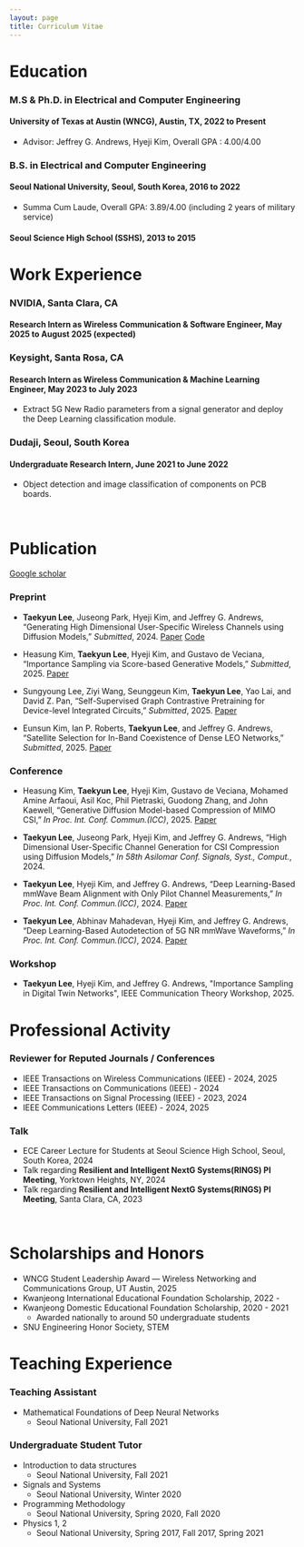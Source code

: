 ```yaml
---
layout: page
title: Curriculum Vitae
---
```



# Education

### M.S & Ph.D. in Electrical and Computer Engineering
#### University of Texas at Austin (WNCG), Austin, TX, 2022 to Present

* Advisor: Jeffrey G. Andrews, Hyeji Kim, Overall GPA : 4.00/4.00

### B.S. in Electrical and Computer Engineering
#### Seoul National University, Seoul, South Korea,	2016 to 2022

* Summa Cum Laude, Overall GPA: 3.89/4.00 (including 2 years of military service)

#### Seoul Science High School (SSHS), 2013 to 2015

# Work Experience

### NVIDIA, Santa Clara, CA
#### Research Intern as Wireless Communication & Software Engineer,	May 2025 to August 2025 (expected)

### Keysight, Santa Rosa, CA
#### Research Intern as Wireless Communication & Machine Learning Engineer,	May 2023 to July 2023

* Extract 5G New Radio parameters from a signal generator and deploy the Deep Learning classification module.

### Dudaji, Seoul, South Korea
#### Undergraduate Research Intern,	June 2021 to June 2022

* Object detection and image classification of components on PCB boards.
  
<br/>

# Publication

[Google scholar](https://scholar.google.com/citations?hl=ko&view_op=list_works&gmla=AC6lMd9r1b2qY7o9tvT95_yapyVXEJ3PV8j6vjoGcCgwl6e9nrUTdU2dduX9yYdDHfk4bNlyvIZ6_2k9LRjfSJnSx13HgLEHynLrbhyHJa1eWwU2-FSRvy80JoNIJbA&user=6xx9P3oAAAAJ)

### Preprint

- **Taekyun Lee**, Juseong Park, Hyeji Kim, and Jeffrey G. Andrews, “Generating High Dimensional User-Specific Wireless Channels using Diffusion Models,” _Submitted_, 2024. [Paper](https://www.arxiv.org/abs/2409.03924) [Code](https://github.com/taekyunl/cDDIM)

- Heasung Kim, **Taekyun Lee**, Hyeji Kim, and Gustavo de Veciana, “Importance Sampling via Score-based Generative Models,” _Submitted_, 2025. [Paper](https://www.arxiv.org/abs/2502.04646)

- Sungyoung Lee, Ziyi Wang, Seunggeun Kim, **Taekyun Lee**, Yao Lai, and David Z. Pan, “Self-Supervised Graph Contrastive Pretraining for Device-level Integrated Circuits,” _Submitted_, 2025. [Paper](https://www.arxiv.org/abs/2502.08949)

- Eunsun Kim, Ian P. Roberts, **Taekyun Lee**, and Jeffrey G. Andrews, “Satellite Selection for In-Band Coexistence of Dense LEO Networks,” _Submitted_, 2025. [Paper](https://arxiv.org/abs/2503.15262)

### Conference

-  Heasung Kim, **Taekyun Lee**, Hyeji Kim, Gustavo de Veciana, Mohamed Amine Arfaoui, Asil Koc, Phil Pietraski, Guodong Zhang, and John Kaewell, “Generative Diffusion Model-based Compression of MIMO CSI,” _In Proc. Int. Conf. Commun.(ICC)_, 2025. [Paper](https://arxiv.org/abs/2503.03753)

- **Taekyun Lee**, Juseong Park, Hyeji Kim, and Jeffrey G. Andrews, “High Dimensional User-Specific Channel Generation for CSI
Compression using Diffusion Models,” _In 58th Asilomar Conf. Signals, Syst., Comput._, 2024.

- **Taekyun Lee**, Hyeji Kim, and Jeffrey G. Andrews, “Deep Learning-Based mmWave Beam Alignment with Only Pilot Channel Measurements,” _In Proc. Int. Conf. Commun.(ICC)_, 2024. [Paper](https://ieeexplore.ieee.org/abstract/document/10622318)

- **Taekyun Lee**, Abhinav Mahadevan, Hyeji Kim, and Jeffrey G. Andrews, “Deep Learning-Based Autodetection of 5G NR mmWave Waveforms,” _In Proc. Int. Conf. Commun.(ICC)_, 2024. [Paper](https://ieeexplore.ieee.org/abstract/document/10623118)

### Workshop

- **Taekyun Lee**, Hyeji Kim, and Jeffrey G. Andrews, "Importance Sampling in Digital Twin Networks", IEEE Communication Theory Workshop, 2025.



# Professional Activity

### Reviewer for Reputed Journals / Conferences

* IEEE Transactions on Wireless Communications (IEEE) - 2024, 2025
* IEEE Transactions on Communications (IEEE) - 2024
* IEEE Transactions on Signal Processing (IEEE) - 2023, 2024
* IEEE Communications Letters (IEEE) - 2024, 2025

### Talk

* ECE Career Lecture for Students at Seoul Science High School, Seoul, South Korea, 2024
* Talk regarding **Resilient and Intelligent NextG Systems(RINGS) PI Meeting**, Yorktown Heights, NY, 2024
* Talk regarding **Resilient and Intelligent NextG Systems(RINGS) PI Meeting**, Santa Clara, CA, 2023


<br/>

# Scholarships and Honors

* WNCG Student Leadership Award — Wireless Networking and Communications Group, UT Austin, 2025
* Kwanjeong International Educational Foundation Scholarship, 2022 - 
* Kwanjeong Domestic Educational Foundation Scholarship, 2020 - 2021
  * Awarded nationally to around 50 undergraduate students
* SNU Engineering Honor Society, STEM



# Teaching Experience

### Teaching Assistant

* Mathematical Foundations of Deep Neural Networks 
  * Seoul National University, Fall 2021
 
### Undergraduate Student Tutor

* Introduction to data structures 
  * Seoul National University, Fall 2021
* Signals and Systems
  * Seoul National University, Winter 2020
* Programming Methodology
  * Seoul National University, Spring 2020, Fall 2020
* Physics 1, 2
  * Seoul National University, Spring 2017, Fall 2017, Spring 2021
